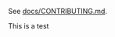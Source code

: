 <!-- markdownlint-disable-next-line MD041 -->
See [docs/CONTRIBUTING.md](docs/CONTRIBUTING.md).

This is a test

